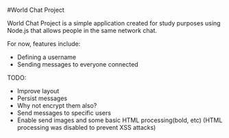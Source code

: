 #World Chat Project

World Chat Project is a simple application created for study purposes using Node.js that allows people in the same network chat.

For now, features include:
* Defining a username 
* Sending messages to everyone connected

TODO:
* Improve layout
* Persist messages
* Why not encrypt them also?
* Send messages to specific users
* Enable send images and some basic HTML processing(bold, etc) (HTML processing was disabled to prevent XSS attacks)
